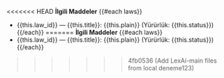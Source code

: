 <<<<<<< HEAD
**İlgili Maddeler**
{{#each laws}}
- {{this.law_id}} — {{this.title}}: {{this.plain}} (Yürürlük: {{this.status}})
{{/each}}
=======
**İlgili Maddeler**
{{#each laws}}
- {{this.law_id}} — {{this.title}}: {{this.plain}} (Yürürlük: {{this.status}})
{{/each}}
>>>>>>> 4fb0536 (Add LexAi-main files from local deneme123)
